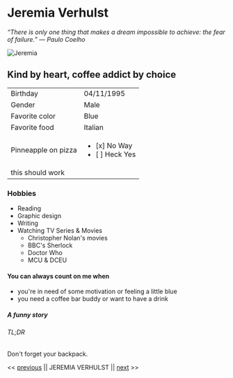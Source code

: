 # Jeremia Verhulst
*“There is only one thing that makes a dream impossible to achieve: the fear of failure.”
― Paulo Coelho*

![Jeremia](https://cutt.ly/symdS6J)

## Kind by heart, coffee addict by choice

|          |            |
| -------- | ---------- |
| Birthday | 04/11/1995 |
| Gender   | Male       |
| Favorite color | Blue |
| Favorite food | Italian |
| Pinneapple on pizza | <ul><li>[x] No Way</li><li>[ ] Heck Yes</li></ul>
this should work |

### Hobbies
* Reading
* Graphic design
* Writing
* Watching TV Series & Movies
    * Christopher Nolan's movies
    * BBC's Sherlock
    * Doctor Who
    * MCU & DCEU

#### You can always count on me when
* you're in need of some motivation or feeling a little blue
* you need a coffee bar buddy or want to have a drink

#####  A funny story


###### TL;DR
Don't forget your backpack.

<< [previous](https://www.google.com) || JEREMIA VERHULST || [next](https:www.youtube.com) >>